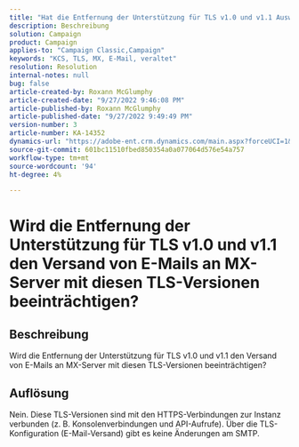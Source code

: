 ```yaml
---
title: "Hat die Entfernung der Unterstützung für TLS v1.0 und v1.1 Auswirkungen auf das Senden von E-Mails an MX-Server mithilfe dieser TLS-Versionen?"
description: Beschreibung
solution: Campaign
product: Campaign
applies-to: "Campaign Classic,Campaign"
keywords: "KCS, TLS, MX, E-Mail, veraltet"
resolution: Resolution
internal-notes: null
bug: false
article-created-by: Roxann McGlumphy
article-created-date: "9/27/2022 9:46:08 PM"
article-published-by: Roxann McGlumphy
article-published-date: "9/27/2022 9:49:49 PM"
version-number: 3
article-number: KA-14352
dynamics-url: "https://adobe-ent.crm.dynamics.com/main.aspx?forceUCI=1&pagetype=entityrecord&etn=knowledgearticle&id=e75a27cb-ad3e-ed11-9db1-00224808613b"
source-git-commit: 601bc11510fbed850354a0a077064d576e54a757
workflow-type: tm+mt
source-wordcount: '94'
ht-degree: 4%

---
```


# Wird die Entfernung der Unterstützung für TLS v1.0 und v1.1 den Versand von E-Mails an MX-Server mit diesen TLS-Versionen beeinträchtigen?

## Beschreibung


Wird die Entfernung der Unterstützung für TLS v1.0 und v1.1 den Versand von E-Mails an MX-Server mit diesen TLS-Versionen beeinträchtigen?


## Auflösung


Nein. Diese TLS-Versionen sind mit den HTTPS-Verbindungen zur Instanz verbunden (z. B. Konsolenverbindungen und API-Aufrufe). Über die TLS-Konfiguration (E-Mail-Versand) gibt es keine Änderungen am SMTP.
